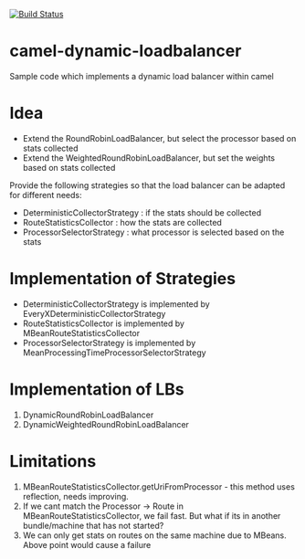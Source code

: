 [![Build Status](https://travis-ci.org/garethahealy/camel-dynamic-loadbalancer.svg?branch=master)](https://travis-ci.org/garethahealy/camel-dynamic-loadbalancer)

camel-dynamic-loadbalancer
=============================
Sample code which implements a dynamic load balancer within camel

Idea
=============================
- Extend the RoundRobinLoadBalancer, but select the processor based on stats collected
- Extend the WeightedRoundRobinLoadBalancer, but set the weights based on stats collected

Provide the following strategies so that the load balancer can be adapted for different needs:
- DeterministicCollectorStrategy : if the stats should be collected
- RouteStatisticsCollector : how the stats are collected
- ProcessorSelectorStrategy : what processor is selected based on the stats

Implementation of Strategies
=============================
- DeterministicCollectorStrategy is implemented by EveryXDeterministicCollectorStrategy
- RouteStatisticsCollector is implemented by MBeanRouteStatisticsCollector
- ProcessorSelectorStrategy is implemented by MeanProcessingTimeProcessorSelectorStrategy

Implementation of LBs
=============================
1. DynamicRoundRobinLoadBalancer
2. DynamicWeightedRoundRobinLoadBalancer

Limitations
=============================
1. MBeanRouteStatisticsCollector.getUriFromProcessor - this method uses reflection, needs improving.
2. If we cant match the Processor -> Route in MBeanRouteStatisticsCollector, we fail fast. But what if its in another bundle/machine that has not started?
2. We can only get stats on routes on the same machine due to MBeans. Above point would cause a failure



